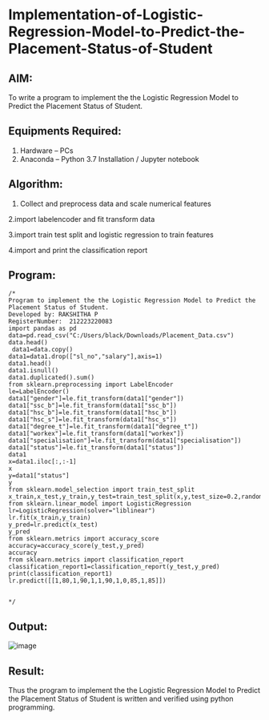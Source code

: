 # Implementation-of-Logistic-Regression-Model-to-Predict-the-Placement-Status-of-Student

## AIM:
To write a program to implement the the Logistic Regression Model to Predict the Placement Status of Student.

## Equipments Required:
1. Hardware – PCs
2. Anaconda – Python 3.7 Installation / Jupyter notebook

## Algorithm:

1. Collect and preprocess data and scale numerical features

2.import labelencoder and fit transform data

3.import train test split and logistic regression to train features

4.import and print the classification report 
 

## Program:
```
/*
Program to implement the the Logistic Regression Model to Predict the Placement Status of Student.
Developed by: RAKSHITHA P
RegisterNumber:  212223220083
import pandas as pd
data=pd.read_csv("C:/Users/black/Downloads/Placement_Data.csv")
data.head()
 data1=data.copy()
data1=data1.drop(["sl_no","salary"],axis=1)
data1.head()
data1.isnull()
data1.duplicated().sum()
from sklearn.preprocessing import LabelEncoder
le=LabelEncoder()
data1["gender"]=le.fit_transform(data1["gender"])
data1["ssc_b"]=le.fit_transform(data1["ssc_b"])
data1["hsc_b"]=le.fit_transform(data1["hsc_b"])
data1["hsc_s"]=le.fit_transform(data1["hsc_s"])
data1["degree_t"]=le.fit_transform(data1["degree_t"])
data1["workex"]=le.fit_transform(data1["workex"])
data1["specialisation"]=le.fit_transform(data1["specialisation"])
data1["status"]=le.fit_transform(data1["status"])
data1
x=data1.iloc[:,:-1]
x
y=data1["status"]
y
from sklearn.model_selection import train_test_split
x_train,x_test,y_train,y_test=train_test_split(x,y,test_size=0.2,random_state=0)
from sklearn.linear_model import LogisticRegression
lr=LogisticRegression(solver="liblinear")
lr.fit(x_train,y_train)
y_pred=lr.predict(x_test)
y_pred
from sklearn.metrics import accuracy_score
accuracy=accuracy_score(y_test,y_pred)
accuracy
from sklearn.metrics import classification_report
classification_report1=classification_report(y_test,y_pred)
print(classification_report1)
lr.predict([[1,80,1,90,1,1,90,1,0,85,1,85]])


*/
```

## Output:
![image](https://github.com/rakshithaprakashkumar11/Implementation-of-Logistic-Regression-Model-to-Predict-the-Placement-Status-of-Student/assets/150994181/3776b23b-ef50-4736-9c53-26ae5a3ac8be)



## Result:
Thus the program to implement the the Logistic Regression Model to Predict the Placement Status of Student is written and verified using python programming.
